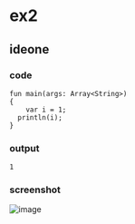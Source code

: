 # ex2
## ideone
### code
    fun main(args: Array<String>) 
    {
	    var i = 1;
      println(i);
    }
### output
    1
### screenshot
![image](https://github.com/40843245/Kotlin_Code_Practice/assets/75050655/a780d58e-43e1-4ca7-8ca9-8df39714db43)

    
